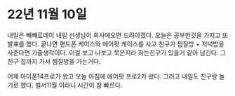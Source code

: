 # 22년 11월 10일

내일은 빼빼로데이 내일 선생님이 회사에오면 드려야겠다.
오늘은 공부한것을 가지고 또 발표를 했다. 끝나면 핸드폰 케이스와
에어팟 케이스를 사고 친구가 찜질방 + 저녁밥을 사준다면 가줄생각이다.
이걸 보고 나보고 묵은지라 하는친구가 있을거 같아 남긴다. 그 친구 집까지 가서
찜질방을 가는거다.

어제 아이폰14프로가 왔고 오늘 아침에 에어팟 프로2가 왔다. 그러고 내일도
친구랑 놀기로 했다. 벌서11월 이라니 시간이 참 빠르다.